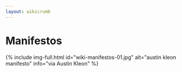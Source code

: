 ```yaml
---
layout: wikicrumb 
---
```

# Manifestos

{% include img-full.html id="wiki-manifestos-01.jpg" alt="austin kleon manifesto" info="via Austin Kleon" %}